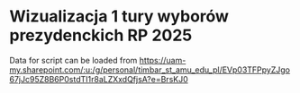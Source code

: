 # Wizualizacja 1 tury wyborów prezydenckich RP 2025

Data for script can be loaded from https://uam-my.sharepoint.com/:u:/g/personal/timbar_st_amu_edu_pl/EVp03TFPpyZJgo67jJc95Z8B6P0stdTI1r8aLZXxdQfjsA?e=BrsKJ0